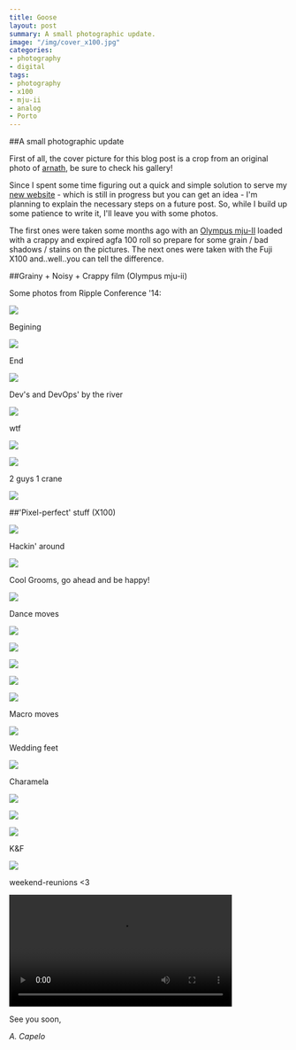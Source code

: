 ```yaml
---
title: Goose
layout: post
summary: A small photographic update.
image: "/img/cover_x100.jpg"
categories: 
- photography
- digital
tags:
- photography
- x100
- mju-ii
- analog
- Porto
---
```



##A small photographic update

First of all, the cover picture for this blog post is a crop from an original photo of [arnath](https://www.flickr.com/photos/arnath/), be sure to check his gallery!

Since I spent some time figuring out a quick and simple solution to serve my [new website](http://antoniocapelo.com/) - which is still in progress but you can get an idea - I'm planning to explain the necessary steps on a future post. So, while I build up some patience to write it, I'll leave you with some photos.

The first ones were taken some months ago with an [Olympus mju-II](http://camerapedia.wikia.com/wiki/Olympus_mju_II) loaded with a crappy and expired agfa 100 roll so prepare for some grain / bad shadows / stains on the pictures. The next ones were taken with the Fuji X100 and..well..you can tell the difference.


##Grainy + Noisy + Crappy film (Olympus mju-ii)

<p class="caption">Some photos from Ripple Conference '14:</p>

<a target="_blank" href="https://copy.com/i27fhwSUJdhNxKkc"><img src="https://copy.com/i27fhwSUJdhNxKkc" /></a>
<p class="caption">Begining</p>

<a target="_blank" href="https://copy.com/8dsqdKFMajwVQuHW"><img src="https://copy.com/8dsqdKFMajwVQuHW" /></a>
<p class="caption">End</p>

<a target="_blank" href="https://copy.com/34nKzH1W0WfbQ1QF"><img src="https://copy.com/34nKzH1W0WfbQ1QF" /></a>
<p class="caption">Dev's and DevOps' by the river</p>

<a target="_blank" href="https://copy.com/OuR3ExM1DCuvTbvz"><img src="https://copy.com/OuR3ExM1DCuvTbvz" /></a>
<p class="caption">wtf</p>

<a target="_blank" href="https://copy.com/91IEmya14KOXhBBE"><img src="https://copy.com/91IEmya14KOXhBBE" /></a>

<a target="_blank" href="https://copy.com/3CBiwMCI9yymEgGs"><img src="https://copy.com/3CBiwMCI9yymEgGs" /></a>
<p class="caption">2 guys 1 crane</p>

<a target="_blank" href="https://copy.com/LwshbEDTG9up3Bxu"><img src="https://copy.com/LwshbEDTG9up3Bxu" /></a>


##'Pixel-perfect' stuff (X100)

<a target="_blank" href="https://copy.com/LEeo9J2KwbSspLFu"><img src="https://copy.com/LEeo9J2KwbSspLFu" /></a>
<p class="caption">Hackin' around</p>

<a target="_blank" href="https://copy.com/kmUx2exXdhveYcRZ"><img src="https://copy.com/kmUx2exXdhveYcRZ" /></a>
<p class="caption">Cool Grooms, go ahead and be happy!</p>

<a target="_blank" href="https://copy.com/ZmJokcenjY4TxqVW"><img src="https://copy.com/ZmJokcenjY4TxqVW" /></a>
<p class="caption">Dance moves</p>

<a target="_blank" href="https://copy.com/eg7oYTkKHmtvCrr6"><img src="https://copy.com/eg7oYTkKHmtvCrr6" /></a>

<a target="_blank" href="https://copy.com/qGpqqrkCFDr92SjN"><img src="https://copy.com/qGpqqrkCFDr92SjN" /></a>

<a target="_blank" href="https://copy.com/OUoHgltjRBDLL4r8"><img src="https://copy.com/OUoHgltjRBDLL4r8" /></a>

<a target="_blank" href="https://copy.com/3zw9dt38ypLIAvGA"><img src="https://copy.com/3zw9dt38ypLIAvGA" /></a>

<a target="_blank" href="https://copy.com/KQ7G4UBwfH8P4stJ"><img src="https://copy.com/KQ7G4UBwfH8P4stJ" /></a>
<p class="caption">Macro moves</p>

<a target="_blank" href="https://copy.com/OZsjBA00UmT04PlZ"><img src="https://copy.com/OZsjBA00UmT04PlZ" /></a>
<p class="caption">Wedding feet</p>

<a target="_blank" href="https://copy.com/61IMX1KU8DEJsn4p"><img src="https://copy.com/61IMX1KU8DEJsn4p" /></a>
<p class="caption">Charamela</p>

<a target="_blank" href="https://copy.com/HTnbXic4ADmel7hb"><img src="https://copy.com/HTnbXic4ADmel7hb" /></a>

<a target="_blank" href="https://copy.com/byV46blFepeNTtPV"><img src="https://copy.com/byV46blFepeNTtPV" /></a>

<a target="_blank" href="https://copy.com/ZBQ8VRISxGcDFuma"><img src="https://copy.com/ZBQ8VRISxGcDFuma" /></a>
<p class="caption">K&F</p>

<a target="_blank" href="https://copy.com/SYuhAtfpuq93gHZe"><img src="https://copy.com/SYuhAtfpuq93gHZe" /></a>
<p class="caption">weekend-reunions <3 </p>

<video controls width="80%">
  <source src="https://copy.com/gEQSV8p79XU167pf" type="video/mp4">
  Your browser does not support the <code>video</code> element.
</video>

See you soon,

*A. Capelo*